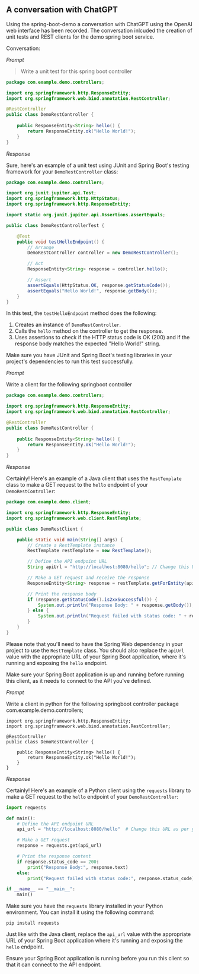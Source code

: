 A conversation with ChatGPT
----------------------------------------------------------------

Using the spring-boot-demo a conversation with ChatGPT using the OpenAI web interface has been recorded. The
conversation inlcuded the creation of unit tests and REST clients for the demo spring boot service.

Conversation:

*Prompt*


> Write a unit test for this spring boot controller
```java
package com.example.demo.controllers;

import org.springframework.http.ResponseEntity;
import org.springframework.web.bind.annotation.RestController;

@RestController
public class DemoRestController {
    
    public ResponseEntity<String> hello() {
        return ResponseEntity.ok("Hello World!");
    }
}
```

*Response*

Sure, here's an example of a unit test using JUnit and Spring Boot's testing framework for your `DemoRestController` class:

```java
package com.example.demo.controllers;

import org.junit.jupiter.api.Test;
import org.springframework.http.HttpStatus;
import org.springframework.http.ResponseEntity;

import static org.junit.jupiter.api.Assertions.assertEquals;

public class DemoRestControllerTest {

    @Test
    public void testHelloEndpoint() {
        // Arrange
        DemoRestController controller = new DemoRestController();

        // Act
        ResponseEntity<String> response = controller.hello();

        // Assert
        assertEquals(HttpStatus.OK, response.getStatusCode());
        assertEquals("Hello World!", response.getBody());
    }
}
```

In this test, the `testHelloEndpoint` method does the following:

1. Creates an instance of `DemoRestController`.
2. Calls the `hello` method on the controller to get the response.
3. Uses assertions to check if the HTTP status code is OK (200) and if the response body matches the expected "Hello World!" string.

Make sure you have JUnit and Spring Boot's testing libraries in your project's dependencies to run this test successfully.


*Prompt*

Write a client for the following springboot controller
```java
package com.example.demo.controllers;

import org.springframework.http.ResponseEntity;
import org.springframework.web.bind.annotation.RestController;

@RestController
public class DemoRestController {
    
    public ResponseEntity<String> hello() {
        return ResponseEntity.ok("Hello World!");
    }
}
```

*Response*

Certainly! Here's an example of a Java client that uses the `RestTemplate` class to make a GET request to the `hello` endpoint of your `DemoRestController`:

```java
package com.example.demo.client;

import org.springframework.http.ResponseEntity;
import org.springframework.web.client.RestTemplate;

public class DemoRestClient {

    public static void main(String[] args) {
        // Create a RestTemplate instance
        RestTemplate restTemplate = new RestTemplate();

        // Define the API endpoint URL
        String apiUrl = "http://localhost:8080/hello"; // Change this URL as per your application

        // Make a GET request and receive the response
        ResponseEntity<String> response = restTemplate.getForEntity(apiUrl, String.class);

        // Print the response body
        if (response.getStatusCode().is2xxSuccessful()) {
            System.out.println("Response Body: " + response.getBody());
        } else {
            System.out.println("Request failed with status code: " + response.getStatusCode());
        }
    }
}
```

Please note that you'll need to have the Spring Web dependency in your project to use the `RestTemplate` class. You should also replace the `apiUrl` value with the appropriate URL of your Spring Boot application, where it's running and exposing the `hello` endpoint.

Make sure your Spring Boot application is up and running before running this client, as it needs to connect to the API you've defined.

*Prompt*

Write a client in python for the following springboot controller
package com.example.demo.controllers;

```
import org.springframework.http.ResponseEntity;
import org.springframework.web.bind.annotation.RestController;

@RestController
public class DemoRestController {
    
    public ResponseEntity<String> hello() {
        return ResponseEntity.ok("Hello World!");
    }
}
```

*Response*

Certainly! Here's an example of a Python client using the `requests` library to make a GET request to the `hello` endpoint of your `DemoRestController`:

```python
import requests

def main():
    # Define the API endpoint URL
    api_url = "http://localhost:8080/hello"  # Change this URL as per your application

    # Make a GET request
    response = requests.get(api_url)

    # Print the response content
    if response.status_code == 200:
        print("Response Body:", response.text)
    else:
        print("Request failed with status code:", response.status_code)

if __name__ == "__main__":
    main()
```

Make sure you have the `requests` library installed in your Python environment. You can install it using the following command:

```
pip install requests
```

Just like with the Java client, replace the `api_url` value with the appropriate URL of your Spring Boot application where it's running and exposing the `hello` endpoint.

Ensure your Spring Boot application is running before you run this client so that it can connect to the API endpoint.